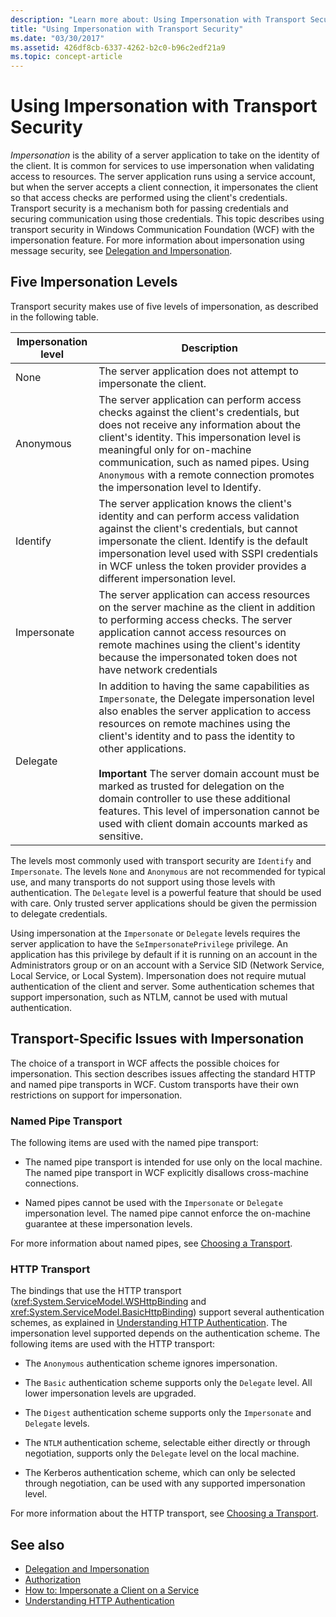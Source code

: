 ```yaml
---
description: "Learn more about: Using Impersonation with Transport Security"
title: "Using Impersonation with Transport Security"
ms.date: "03/30/2017"
ms.assetid: 426df8cb-6337-4262-b2c0-b96c2edf21a9
ms.topic: concept-article
---
```

# Using Impersonation with Transport Security

*Impersonation* is the ability of a server application to take on the identity of the client. It is common for services to use impersonation when validating access to resources. The server application runs using a service account, but when the server accepts a client connection, it impersonates the client so that access checks are performed using the client's credentials. Transport security is a mechanism both for passing credentials and securing communication using those credentials. This topic describes using transport security in Windows Communication Foundation (WCF) with the impersonation feature. For more information about impersonation using message security, see [Delegation and Impersonation](delegation-and-impersonation-with-wcf.md).  
  
## Five Impersonation Levels  

 Transport security makes use of five levels of impersonation, as described in the following table.  
  
|Impersonation level|Description|  
|-------------------------|-----------------|  
|None|The server application does not attempt to impersonate the client.|  
|Anonymous|The server application can perform access checks against the client's credentials, but does not receive any information about the client's identity. This impersonation level is meaningful only for on-machine communication, such as named pipes. Using `Anonymous` with a remote connection promotes the impersonation level to Identify.|  
|Identify|The server application knows the client's identity and can perform access validation against the client's credentials, but cannot impersonate the client. Identify is the default impersonation level used with SSPI credentials in WCF unless the token provider provides a different impersonation level.|  
|Impersonate|The server application can access resources on the server machine as the client in addition to performing access checks. The server application cannot access resources on remote machines using the client's identity because the impersonated token does not have network credentials|  
|Delegate|In addition to having the same capabilities as `Impersonate`, the Delegate impersonation level also enables the server application to access resources on remote machines using the client's identity and to pass the identity to other applications.<br /><br /> **Important** The server domain account must be marked as trusted for delegation on the domain controller to use these additional features. This level of impersonation cannot be used with client domain accounts marked as sensitive.|  
  
 The levels most commonly used with transport security are `Identify` and `Impersonate`. The levels `None` and `Anonymous` are not recommended for typical use, and many transports do not support using those levels with authentication. The `Delegate` level is a powerful feature that should be used with care. Only trusted server applications should be given the permission to delegate credentials.  
  
 Using impersonation at the `Impersonate` or `Delegate` levels requires the server application to have the `SeImpersonatePrivilege` privilege. An application has this privilege by default if it is running on an account in the Administrators group or on an account with a Service SID (Network Service, Local Service, or Local System). Impersonation does not require mutual authentication of the client and server. Some authentication schemes that support impersonation, such as NTLM, cannot be used with mutual authentication.  
  
## Transport-Specific Issues with Impersonation  

 The choice of a transport in WCF affects the possible choices for impersonation. This section describes issues affecting the standard HTTP and named pipe transports in WCF. Custom transports have their own restrictions on support for impersonation.  
  
### Named Pipe Transport  

 The following items are used with the named pipe transport:  
  
- The named pipe transport is intended for use only on the local machine. The named pipe transport in WCF explicitly disallows cross-machine connections.  
  
- Named pipes cannot be used with the `Impersonate` or `Delegate` impersonation level. The named pipe cannot enforce the on-machine guarantee at these impersonation levels.  
  
 For more information about named pipes, see [Choosing a Transport](choosing-a-transport.md).  
  
### HTTP Transport  

 The bindings that use the HTTP transport (<xref:System.ServiceModel.WSHttpBinding> and <xref:System.ServiceModel.BasicHttpBinding>) support several authentication schemes, as explained in [Understanding HTTP Authentication](understanding-http-authentication.md). The impersonation level supported depends on the authentication scheme. The following items are used with the HTTP transport:  
  
- The `Anonymous` authentication scheme ignores impersonation.  
  
- The `Basic` authentication scheme supports only the `Delegate` level. All lower impersonation levels are upgraded.  
  
- The `Digest` authentication scheme supports only the `Impersonate` and `Delegate` levels.  
  
- The `NTLM` authentication scheme, selectable either directly or through negotiation, supports only the `Delegate` level on the local machine.  
  
- The Kerberos authentication scheme, which can only be selected through negotiation, can be used with any supported impersonation level.  
  
 For more information about the HTTP transport, see [Choosing a Transport](choosing-a-transport.md).  
  
## See also

- [Delegation and Impersonation](delegation-and-impersonation-with-wcf.md)
- [Authorization](authorization-in-wcf.md)
- [How to: Impersonate a Client on a Service](../how-to-impersonate-a-client-on-a-service.md)
- [Understanding HTTP Authentication](understanding-http-authentication.md)
